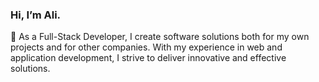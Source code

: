 <h3 align="left">Hi, I’m Ali.</h3>

<p align="left">🎯 As a Full-Stack Developer, I create software solutions both for my own projects and for other companies. With my experience in web and application development, I strive to deliver innovative and effective solutions.</p>

